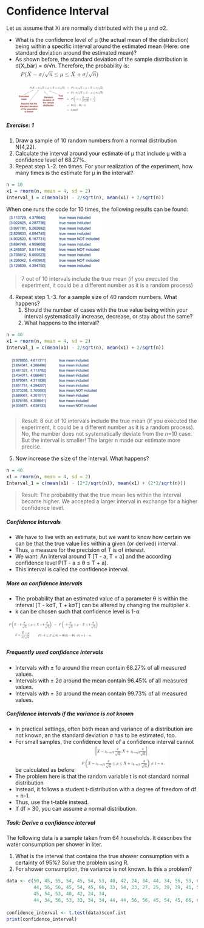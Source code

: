 # Confidence Interval
Let us assume that Xi are normally distributed with the μ and σ2.
* What is the confidence level of µ (the actual mean of the distribution) being within a
specific interval around the estimated mean (Here: one standard deviation around
the estimated mean)?
* As shown before, the standard deviation of the sample distribution is
σ(X_bar) = σ/√n. Therefore, the probability is: <br>
<img src="confidence_interval.png" alt="Image Description" style="width:50%;height:auto;"> <br>
<img src="confidence_interval_2.png" alt="Image Description" style="width:50%;height:auto;"> <br>

##### Exercise: 1
1. Draw a sample of 10 random numbers from a normal distribution N(4,22).
2. Calculate the interval around your estimate of µ that include µ with a confidence level
   of 68.27%.
3. Repeat step 1.-2. ten times. For your realization of the experiment, how many times
   is the estimate for µ in the interval?
``` R
n = 10
x1 = rnorm(n, mean = 4, sd = 2)
Interval_1 = c(mean(x1) - 2/sqrt(n), mean(x1) + 2/sqrt(n))
```
When one runs the code for 10 times, the following results can be found: <br>
<img src="confidence_interval_3.png" alt="Image Description" style="width:50%;height:auto;"> <br>
> 7 out of 10 intervals include the true mean (if you
executed the experiment, it could be a different number
as it is a random process)

4. Repeat step 1.-3. for a sample size of 40 random numbers. What happens?
   1. Should the number of cases with the true value being within your interval
      systematically increase, decrease, or stay about the same?
   2. What happens to the interval?

``` R
n = 40
x1 = rnorm(n, mean = 4, sd = 2)
Interval_1 = c(mean(x1) - 2/sqrt(n), mean(x1) + 2/sqrt(n))
```
<img src="confidence_interval_5.png" alt="Image Description" style="width:50%;height:auto;"> <br>

> Result: 8 out of 10 intervals include the true mean (if you executed the experiment, it could be a different
number as it is a random process). No, the number does not systematically deviate from the n=10 case.
But the interval is smaller! The larger n made our estimate more precise.

5. Now increase the size of the interval. What happens?
``` R
n = 40
x1 = rnorm(n, mean = 4, sd = 2)
Interval_1 = c(mean(x1) - (2*2/sqrt(n)), mean(x1) + (2*2/sqrt(n)))
```
> Result: The probability that the true mean lies within the interval became higher. We
accepted a larger interval in exchange for a higher confidence level.

##### Confidence Intervals
* We have to live with an estimate, but we want to know how certain we can be that
the true value lies within a given (or derived) interval.
* Thus, a measure for the precision of T is of interest.
* We want: An interval around T [T - a, T + a] and the according confidence level
P(T - a ≤ θ ≤ T + a).
* This interval is called the confidence interval.

##### More on confidence intervals
* The probability that an estimated value of a parameter θ is within the interval
[T - kσT, T + kσT] can be altered by changing the multiplier k.
* k can be chosen such that confidence level is 1-α

<img src="confidence_interval_6.png" alt="Image Description" style="width:50%;height:auto;"> <br>

##### Frequently used confidence intervals
* Intervals with ± 1σ around the mean contain 68.27% of all measured values.
* Intervals with ± 2σ around the mean contain 96.45% of all measured values.
* Intervals with ± 3σ around the mean contain 99.73% of all measured values.

##### Confidence intervals if the variance is not known
* In practical settings, often both mean and variance of a distribution are not known, an the
  standard deviation σ has to be estimated, too.
* For small samples, the confidence level of a confidence interval cannot be calculated as
  before:
  <img src="confidence_interval_7.png" alt="Image Description" style="width:50%;height:auto;"> <br>
* The problem here is that the random variable t is not standard normal distribution
* Instead, it follows a student t-distribution with a degree of freedom of df = n-1.
* Thus, use the t-table instead.
* If df > 30, you can assume a normal distribution.

##### Task: Derive a confidence interval
The following data is a sample taken from 64 households.
It describes the water consumption per shower in liter.
1. What is the interval that contains the true shower
   consumption with a certainty of 95%?
   Solve the problem using R.
2. For shower consumption, the variance is not known.
   Is this a problem?

``` R
data <- c(50, 45, 55, 54, 45, 54, 53, 40, 42, 24, 34, 44, 34, 56, 53, 66, 34, 34, 44, 
          44, 56, 56, 45, 54, 45, 66, 33, 54, 33, 27, 25, 39, 39, 41, 50, 45, 55, 54, 
          45, 54, 53, 40, 42, 24, 34, 
          44, 34, 56, 53, 33, 34, 34, 44, 44, 56, 56, 45, 54, 45, 66, 66, 54, 83, 27)

confidence_interval <- t.test(data)$conf.int
print(confidence_interval)
```